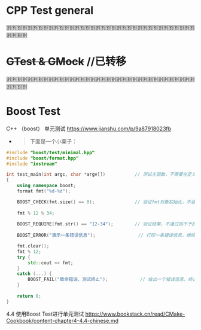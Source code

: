 
# CPP Test general

:u5272::u5272::u5272::u5272::u5272::u5272::u5272::u5272::u5272::u5272::u5272::u5272::u5272::u5272::u5272::u5272::u5272::u5272::u5272::u5272::u5272::u5272::u5272::u5272::u5272::u5272::u5272::u5272::u5272::u5272::u5272::u5272::u5272::u5272::u5272::u5272::u5272::u5272::u5272::u5272:

# ~~GTest & GMock~~ //已转移

:u5272::u5272::u5272::u5272::u5272::u5272::u5272::u5272::u5272::u5272::u5272::u5272::u5272::u5272::u5272::u5272::u5272::u5272::u5272::u5272::u5272::u5272::u5272::u5272::u5272::u5272::u5272::u5272::u5272::u5272::u5272::u5272::u5272::u5272::u5272::u5272::u5272::u5272::u5272::u5272:

# Boost Test

C++ （boost） 单元测试 https://www.jianshu.com/p/9a87918023fb
- > 下面是一个小栗子：
```cpp
#include "boost/test/minimal.hpp"
#include "boost/format.hpp"
#include "iostream"

int test_main(int argc, char *argv[])           // 测试主函数，不需要在定义main()
{
    using namespace boost;
    format fmt("%d-%d");

    BOOST_CHECK(fmt.size() == 0);               // 验证fmt对象初始化，不通过继续执行
    
    fmt % 12 % 34;
    
    BOOST_REQUIRE(fmt.str() == "12-34");        // 验证结果，不通过则不予执行
    
    BOOST_ERROR("演示一条错误信息");                // 打印一条错误信息，继续执行

    fmt.clear();
    fmt % 12;
    try {
        std::cout << fmt;
    }
    catch (...) {
        BOOST_FAIL("致命错误，测试终止");            // 给出一个错误信息，终止执行
    }
    
    return 0;
}
```

4.4 使用Boost Test进行单元测试 https://www.bookstack.cn/read/CMake-Cookbook/content-chapter4-4.4-chinese.md
